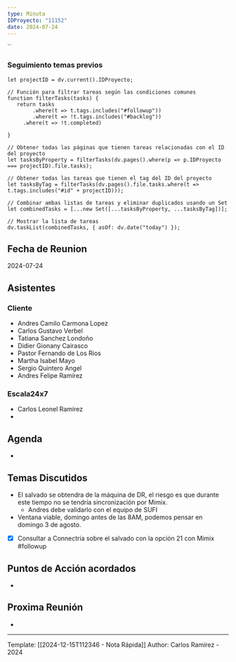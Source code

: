 ```yaml
---
type: Minuta
IDProyecto: "11152"
date: 2024-07-24
---
```


``

### Seguimiento temas previos

```dataviewjs
let projectID = dv.current().IDProyecto;

// Función para filtrar tareas según las condiciones comunes
function filterTasks(tasks) {
   return tasks
        .where(t => t.tags.includes("#followup"))
        .where(t => !t.tags.includes("#backlog"))
     .where(t => !t.completed)
        
}

// Obtener todas las páginas que tienen tareas relacionadas con el ID del proyecto
let tasksByProperty = filterTasks(dv.pages().where(p => p.IDProyecto === projectID).file.tasks);

// Obtener todas las tareas que tienen el tag del ID del proyecto
let tasksByTag = filterTasks(dv.pages().file.tasks.where(t => t.tags.includes("#id" + projectID)));

// Combinar ambas listas de tareas y eliminar duplicados usando un Set
let combinedTasks = [...new Set([...tasksByProperty, ...tasksByTag])];

// Mostrar la lista de tareas
dv.taskList(combinedTasks, { asOf: dv.date("today") });
 ```
## Fecha de Reunion
2024-07-24

## Asistentes

### Cliente
* Andres Camilo Carmona Lopez
* Carlos Gustavo Verbel
* Tatiana Sanchez Londoño
* Didier Gionany Cairasco
* Pastor Fernando de Los Rios
* Martha Isabel Mayo
* Sergio Quintero Angel
* Andres Felipe Ramírez
### Escala24x7
- Carlos Leonel Ramírez
-  

## Agenda
* 
## Temas Discutidos
*  El salvado se obtendra de la máquina de DR, el riesgo es que durante este tiempo no se tendría sincronización por Mimix.
	* Andres debe validarlo con el equipo de SUFI
* Ventana viable, domingo antes de las 8AM, podemos pensar en domingo 3 de agosto.
* [x] Consultar a Connectria sobre el salvado con la opción 21 con Mimix #followup

## Puntos de Acción acordados
*  

## Proxima Reunión
*   

---
Template: [[2024-12-15T112346 - Nota Rápida]]
Author: Carlos Ramírez - 2024
